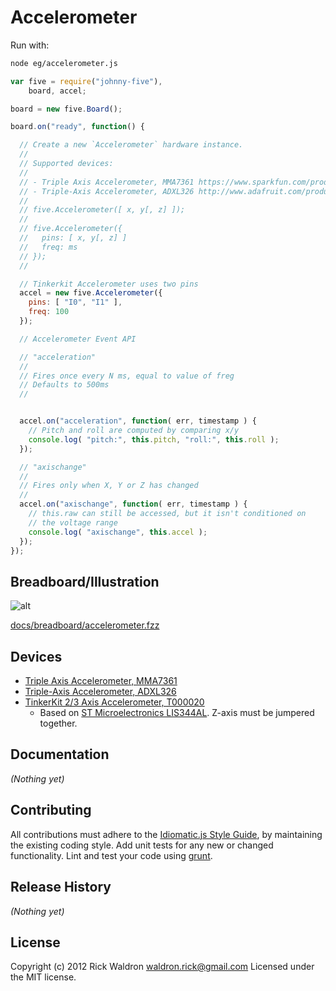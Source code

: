 # Accelerometer

Run with:
```bash
node eg/accelerometer.js
```


```javascript
var five = require("johnny-five"),
    board, accel;

board = new five.Board();

board.on("ready", function() {

  // Create a new `Accelerometer` hardware instance.
  //
  // Supported devices:
  //
  // - Triple Axis Accelerometer, MMA7361 https://www.sparkfun.com/products/9652
  // - Triple-Axis Accelerometer, ADXL326 http://www.adafruit.com/products/1018
  //
  // five.Accelerometer([ x, y[, z] ]);
  //
  // five.Accelerometer({
  //   pins: [ x, y[, z] ]
  //   freq: ms
  // });
  //

  // Tinkerkit Accelerometer uses two pins
  accel = new five.Accelerometer({
    pins: [ "I0", "I1" ],
    freq: 100
  });

  // Accelerometer Event API

  // "acceleration"
  //
  // Fires once every N ms, equal to value of freg
  // Defaults to 500ms
  //


  accel.on("acceleration", function( err, timestamp ) {
    // Pitch and roll are computed by comparing x/y
    console.log( "pitch:", this.pitch, "roll:", this.roll );
  });

  // "axischange"
  //
  // Fires only when X, Y or Z has changed
  //
  accel.on("axischange", function( err, timestamp ) {
    // this.raw can still be accessed, but it isn't conditioned on
    // the voltage range
    console.log( "axischange", this.accel );
  });
});

```

## Breadboard/Illustration


![alt](https://raw.github.com/rwldrn/johnny-five/master/docs/breadboard/accelerometer.png "Breadboard Hookup")

[docs/breadboard/accelerometer.fzz](https://github.com/rwldrn/johnny-five/blob/master/docs/breadboard/accelerometer.fzz)



## Devices

* [Triple Axis Accelerometer, MMA7361](https://www.sparkfun.com/products/9652)
* [Triple-Axis Accelerometer, ADXL326](http://www.adafruit.com/products/1018)
* [TinkerKit 2/3 Axis Accelerometer, T000020](http://store.arduino.cc/ww/index.php?main_page=product_info&cPath=16&products_id=97)
  * Based on [ST Microelectronics LIS344AL](http://www.alldatasheet.com/datasheet-pdf/pdf/243308/STMICROELECTRONICS/LIS344AL.html). Z-axis must be jumpered together.

## Documentation

_(Nothing yet)_









## Contributing
All contributions must adhere to the [Idiomatic.js Style Guide](https://github.com/rwldrn/idiomatic.js),
by maintaining the existing coding style. Add unit tests for any new or changed functionality. Lint and test your code using [grunt](https://github.com/cowboy/grunt).

## Release History
_(Nothing yet)_

## License
Copyright (c) 2012 Rick Waldron <waldron.rick@gmail.com>
Licensed under the MIT license.
